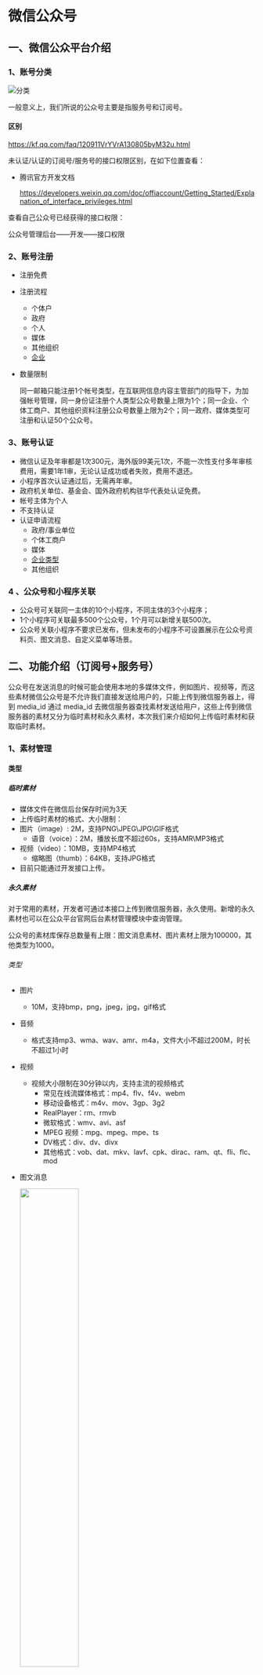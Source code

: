 # 微信公众号

## 一、微信公众平台介绍

### 1、账号分类

![分类](./分类.PNG)

一般意义上，我们所说的公众号主要是指服务号和订阅号。

#### 区别

 https://kf.qq.com/faq/120911VrYVrA130805byM32u.html 

未认证/认证的订阅号/服务号的接口权限区别，在如下位置查看：

* 腾讯官方开发文档 

  https://developers.weixin.qq.com/doc/offiaccount/Getting_Started/Explanation_of_interface_privileges.html 

查看自己公众号已经获得的接口权限：

公众号管理后台——开发——接口权限

### 2、账号注册

* 注册免费

* 注册流程

  * 个体户
  * 政府
  * 个人
  * 媒体
  * 其他组织
  * [企业](https://kf.qq.com/faq/120911VrYVrA151013MfYvYV.html)

* 数量限制

   同一邮箱只能注册1个帐号类型，在互联网信息内容主管部门的指导下，为加强帐号管理，同一身份证注册个人类型公众号数量上限为1个；同一企业、个体工商户、其他组织资料注册公众号数量上限为2个；同一政府、媒体类型可注册和认证50个公众号。

### 3、账号认证

* 微信认证及年审都是1次300元，海外版99美元1次，不能一次性支付多年审核费用，需要1年1审，无论认证成功或者失败，费用不退还。
* 小程序首次认证通过后，无需再年审。
* 政府机关单位、基金会、国外政府机构驻华代表处认证免费。
*  帐号主体为个人
  * 不支持认证
* 认证申请流程
  * 政府/事业单位
  * 个体工商户
  * 媒体
  * [企业类型](https://kf.qq.com/faq/161220Brem2Q161220uUjERB.html)
  * 其他组织

### 4 、公众号和小程序关联

* 公众号可关联同一主体的10个小程序，不同主体的3个小程序；
* 1个小程序可关联最多500个公众号，1个月可以新增关联500次。
* 公众号关联小程序不要求已发布，但未发布的小程序不可设置展示在公众号资料页、图文消息、自定义菜单等场景。

## 二、功能介绍（订阅号+服务号）

公众号在发送消息的时候可能会使用本地的多媒体文件，例如图片、视频等，而这些素材微信公众号是不允许我们直接发送给用户的，只能上传到微信服务器上，得到 media_id 通过 media_id 去微信服务器查找素材发送给用户，这些上传到微信服务器的素材又分为临时素材和永久素材，本次我们来介绍如何上传临时素材和获取临时素材。

### 1、素材管理

#### 类型

##### 临时素材

* 媒体文件在微信后台保存时间为3天
* 上传临时素材的格式、大小限制：
* 图片（image）: 2M，支持PNG\JPEG\JPG\GIF格式
  * 语音（voice）：2M，播放长度不超过60s，支持AMR\MP3格式
* 视频（video）：10MB，支持MP4格式
  * 缩略图（thumb）：64KB，支持JPG格式
* 目前只能通过开发接口上传。

##### 永久素材

对于常用的素材，开发者可通过本接口上传到微信服务器，永久使用。新增的永久素材也可以在公众平台官网后台素材管理模块中查询管理。

公众号的素材库保存总数量有上限：图文消息素材、图片素材上限为100000，其他类型为1000。

###### 类型

* 图片

  * 10M，支持bmp，png，jpeg，jpg，gif格式

* 音频

  * 格式支持mp3、wma、wav、amr、m4a，文件大小不超过200M，时长不超过1小时

* 视频

  * 视频大小限制在30分钟以内，支持主流的视频格式
    * 常见在线流媒体格式：mp4、flv、f4v、webm
    * 移动设备格式：m4v、mov、3gp、3g2
    * RealPlayer：rm、rmvb
    * 微软格式：wmv、avi、asf
    * MPEG 视频：mpg、mpeg、mpe、ts
    * DV格式：div、dv、divx
    * 其他格式：vob、dat、mkv、lavf、cpk、dirac、ram、qt、fli、flc、mod

* 图文消息

  <img src="./1124556747.jpg" width = 50%/>

  * 每个图文消息素材最多可以增加 8 篇文章。

  * 文章可选类型：

    * 图文（文章）

      内容可包括文字、图片、视频、音频、超链接、小程序、投票、模板等。

      音频除来自素材库，还可以直接搜索音乐插入文章中。

      超链接？？？

    * 视频

      来源：本地上传；素材库；腾讯视频链接；微信公众号文章链接；视频详情页链接

      每篇文章最多添加3个视频。

    * 音频
  
      来源：本地上传；素材库；
    
    * 图片
    
      来源：本地上传；素材库；
    
    * 转载（分享成功并声明原创的文章链接）
    

#### 开发接口

https://developers.weixin.qq.com/doc/offiaccount/Asset_Management/New_temporary_materials.html

* 素材管理接口对所有***认证的***订阅号和服务号开放。
* 临时素材的新增和获取。
* 对永久素材的增、删、改、查。
* 获取素材总数和列表。

### 2、自定义菜单

公众号管理后台——功能——自定义菜单。

官方文档 https://kf.qq.com/faq/120911VrYVrA150210BBJvei.html 

<img src="./975871263.jpg" width = 50%/>

* 最多添加3个一级菜单，菜单名称仅支持中英文和数字，字数不超过4个汉字或8个字母。

* 最多添加5个子菜单，菜单名称 仅支持中英文和数字，字数不超过8个汉字或16个字母。

* 菜单动作
  * 跳转网页 
    
    https://kf.qq.com/faq/120911VrYVrA150212ENnyqM.html 
    
    * 目前非认证订阅号，自定义菜单动作仅支持跳转至素材库文章、历史消息、页面模板，不支持跳转外部链接。
    
  * 跳转小程序
  
    * 可跳转至已绑定的小程序
  
  * 发送消息
    * 纯文字
      
      非认证订阅号不支持设置纯文字类型消息
      
    * 图文消息（素材库，新建，转载）
    
    * 图片
    
    * 音频
    
    * 视频
  
* 开发者接口

   https://developers.weixin.qq.com/doc/offiaccount/Custom_Menus/Creating_Custom-Defined_Menu.html 

  * 可以通过接口实现菜单的创建、查询、删除接口；
  * 个性化菜单，根据用户标签、性别、操作系统、地区、语言设置不同的菜单
  * 事件推送：用户点击自定义菜单后，微信会把点击事件推送给开发者 
  * 通过开发者接口，自定义菜单还可以实现如下动作：
    * 弹出地理位置选择器
    * 弹出扫码页面
    * 弹出微信相册发图器 
    * 弹出拍照或者相册 
    * 弹出系统拍照 

### 3、消息管理

#### 用户发给公众号消息

<img src="./1899605513.jpg" width = 40%/><img src="./1625168684.jpg" width = 40%/>

支持的类型包括文字、表情、音频、图片、视频、位置、文件、链接等。

#### 公众号消息发送方式

##### 自动回复

* 被关注回复

  * 支持文字、图片、音频、视频

  <img src="./1315627702.jpg" width = 50%/>

* 收到消息回复

  * 消息自动回复：1个小时内回复1-2条内容；
  * 支持文字、图片、音频、视频，暂不支持设置图文、网页地址消息回复；
  * 消息自动回复只能设置一条信息回复。

  <img src="./692065582.jpg" width = 50%/>

* 关键词回复

  https://kf.qq.com/faq/120322fu63YV130422rYNjYB.html 

  <img src="./1521398924.jpg" width = 50%/>

  * 微信公众平台认证与非认证用户的关键词自动回复设置规则上限为200条规则 
  * 每条规则内最多设置10条关键词 ，若设置了相同的关键字，但回复内容不同，系统会随机回复。 
  * 每条规则内最多设置5条回复 , 若设置了多个回复内容（没有设置“回复全部”），系统会随机回复。 

##### 主动回复

公众号管理后台——管理——消息管理

![消息管理——主动回复](./消息管理——主动回复.PNG)

获取最近五天内的消息，可以对用户的消息进行快捷回复。

##### 即时消息

公众号管理后台——管理——用户管理

* 头像或者昵称，页面弹出与此用户的聊天页面。

* 可发送的内容包括：文字、图片、音频、视频、图文消息（素材库，新建，转载）。

##### 消息群发

公众号管理后台——管理——用户管理

##### 客服消息

开通客服功能 https://kf.qq.com/faq/120911VrYVrA150319Yj6re6.html

客服功能使用 https://kf.qq.com/faq/120911VrYVrA150408nYR3qE.html



##### 模板消息

<img src="./模板消息1.jpg" width = 50%/>

<img src="./模板消息2.jpg" width = 50%/>

<img src="./模板消息3.jpg" width = 50%/>

模板消息仅用于公众号向用户发送重要的服务通知，只能用于符合其要求的服务场景中，如信用卡刷卡通知，商品购买成功通知等。不支持广告等营销类消息以及其它所有可能对用户造成骚扰的消息。

1. 入口：功能——添加功能插件——模板消息，但只有**认证后的服务号**才可以申请模板消息的使用权限并获得该权限；
2. 需要选择公众账号服务所处的**2个行业**，每月可更改1次所选行业；
3. 在所选择行业的模板库中选用已有的模板进行调用；
4. 每个账号可以同时使用25个模板。
5. 当前每个账号的模板消息的日调用上限为10万次，单个模板没有特殊限制。当账号粉丝数超过10W/100W/1000W时，模板消息的日调用上限会相应提升，以公众号MP后台开发者中心页面中标明的数字为准。
6. 模板消息可以添加url跳转链接或小程序跳转链接。

管理页面： https://kf.qq.com/faq/170209E3InyI170209nIF7RJ.html



##### 客服消息

#### 开发接口

https://developers.weixin.qq.com/doc/offiaccount/Message_Management/Receiving_standard_messages.html

##### 接收普通消息

当普通微信用户向公众账号发消息时，微信服务器将POST消息的XML数据包到开发者填写的URL上。

普通消息包括：文本、图片、语音、视频、小视频、地理位置、链接。

##### 接收时间推送

在微信用户和公众号产生交互的过程中，用户的某些操作会使得微信服务器通过事件推送的形式通知到开发者在开发者中心处设置的服务器地址，从而开发者可以获取到该信息。

* 关注/取消关注事件

* **扫描带参数二维码事件**

* **上报地理位置事件**

  用户同意上报地理位置后，每次进入公众号会话时，都会在进入时上报地理位置，或在进入会话后每5秒上报一次地理位置，公众号可以在公众平台网站中修改以上设置。上报地理位置时，微信会将上报地理位置事件推送到开发者填写的URL。

* **自定义菜单事件**

  用户点击自定义菜单后，微信会把点击事件推送给开发者，请注意，点击菜单弹出子菜单，不会产生上报。

##### 模板消息

1 设置所属行业

2 获取设置的行业信息

3 获得模板ID

4 获取模板列表

5 删除模板

6 发送模板消息

7 事件推送

https://developers.weixin.qq.com/doc/offiaccount/Message_Management/Template_Message_Interface.html

##### 模板消息运营规范

运营规范：https://developers.weixin.qq.com/doc/offiaccount/Message_Management/Template_Message_Operation_Specifications.html

##### 接口调用频次限制说明

https://developers.weixin.qq.com/doc/offiaccount/Message_Management/API_Call_Limits.html

##### 获取公众号当前使用的自动回复规则

https://developers.weixin.qq.com/doc/offiaccount/Message_Management/Getting_Rules_for_Auto_Replies.html

##### 接口权限

| 接口名称                                                     | 未认证订阅号 | 微信认证订阅号 | 未认证服务号 | 微信认证服务号 |
| :----------------------------------------------------------- | :----------- | :------------- | :----------- | :------------- |
| 接收消息-验证消息真实性、接收普通消息、接收事件推送、接收语音识别结果 | 有           | 有             | 有           | 有             |
| 发送消息-被动回复消息                                        | 有           | 有             | 有           | 有             |
| 发送消息-客服接口                                            |              | 有             |              | 有             |
| 发送消息-群发接口                                            |              | 有             |              | 有             |
| 发送消息-模板消息接口（发送业务通知）                        |              |                |              | 有             |
| 发送消息-一次性订阅消息接口                                  |              | 有             |              | 有             |

### 4、用户管理

公众号管理后台——管理——用户管理

![用户管理](./用户管理.PNG)

* 用户标签：一个公众号，最多可以创建100个标签。
* 黑名单
* 用户备注

#### 开发接口

[官方文档](https://developers.weixin.qq.com/doc/offiaccount/User_Management/User_Tag_Management.html)

* 用户标签管理：对标签进行增、删、改、查，对用户打标签、取消标签。

* 设置用户备注名

* 获取用户基本信息：单个或批量获取用户的昵称、性别、国家、城市、性别、语言、头像、关注时间、备注、标签、用户关注的渠道来源等信息。

  > [OpenID和UnionID机制](https://developers.weixin.qq.com/doc/offiaccount/User_Management/Get_users_basic_information_UnionID.html#UinonId)

* 获取用户列表：获取关注用户列表

* 获取用户地理位置(经纬度)

  <img src="./398422716.jpg" width = 40%/><img src="./1332872511.jpg" width = 40%/>

  * 开通了上报地理位置接口的公众号，用户在关注后进入公众号会话时，会弹框让用户确认是否允许公众号使用其地理位置。弹框只在关注后出现一次，用户以后可以在公众号详情页面进行操作。

    > 开通上报地理位置接口方法：
    >
    > 公众号管理后台——开发——接口权限——对话服务——用户管理——获取用户地理位置

  * 用户同意上报地理位置后，每次进入公众号会话时，都会在进入时上报地理位置。

* 黑名单管理：黑名单列表，拉黑，取消拉黑

##### 接口权限

| 接口名称                  | 未认证订阅号 | 微信认证订阅号 | 未认证服务号 | 微信认证服务号 |
| :------------------------ | :----------: | :------------: | :----------: | :------------: |
| 用户管理-用户分组管理     |              |       有       |              |       有       |
| 用户管理-设置用户备注名   |              |       有       |              |       有       |
| 用户管理-获取用户基本信息 |              |       有       |              |       有       |
| 用户管理-获取用户列表     |              |       有       |              |       有       |
| 用户管理-获取用户地理位置 |              |                |              |       有       |
| 用户管理-用户基本信息     |              |                |              |       有       |

### 5、留言管理

公众号管理后台——功能——留言管理

对群发消息的留言进行打开/关闭、查看、置顶、精选、回复、标记垃圾留言、删除等操作。

#### 开发接口

https://developers.weixin.qq.com/doc/offiaccount/Comments_management/Image_Comments_Management_Interface.html

##### 接口权限

认证公众号。

### 6、投票管理

### 7、页面模板

### 8、赞赏管理

### 9、原创管理

### 10、微信门店

### 11、微信小店

### 12、卡券功能

### 13、电子发票

### 14、一物一码

### 15、微信连接Wi-Fi

### 16、统计功能

#### 用户分析

公众号管理后台——统计——用户分析

* 用户增长：新关注人数、取消关注人数、净增关注人数、累计关注人数，以及趋势图

* 用户属性

  * 人口特征：性别、年龄、语言
  * 地域归属：省级分布、地级分布
  * 访问设备：终端分布

* 常读用户分析

  <img src="./微信图片_20200407010900.jpg" width = 50%/>

  常读用户：在订阅号消息列表顶部“常读订阅号”横栏常驻你的公众号的用户。

  * 数量
  * 性别
  * 年龄
  * 城市终端
  * 终端分布

#### 内容分析

公众号管理后台——统计——内容分析

* 群发分析：群发的消息阅读、消息分享等数据的统计
* 视频分析：视频播放量、视频分享等数据的统计

#### 菜单分析

公众号管理后台——统计——菜单分析

菜单项点击次数、人数等数据的统计

#### 消息分析

公众号管理后台——统计——消息分析

* 消息分析：消息发送人数、次数统计
* 消息关键词：消息关键词出现次数统计

#### 接口分析

公众号管理后台——统计——接口分析

基础消息接口的调用次数、失败率、耗时等数据的统计

#### 网页分析

公众号管理后台——统计——网页分析

* JSSDK接口调用数据统计

* JSSDK页面访问量统计

#### 开发接口

https://developers.weixin.qq.com/doc/offiaccount/Analytics/User_Analysis_Data_Interface.html

* 用户分析：用户增减数据、累计用户数据
* 图文分析：图文的阅读、分享、收藏等数据的统计
* 消息分析：关注者消息发送和分布数据
* 广告分析：广告拉取量、曝光量、点击量等。
* 接口分析：基础消息接口的调用次数、失败率、耗时等数据的统计

##### 接口权限

用户分析、图文分析、消息分析、接口分析接口对认证的公众号开放。

广告分析向所有成为流量主(广告分成)的公众号开发者开放数据接口。

## 三、接口接入

### 接入

接入微信公众平台开发，开发者需要按照如下步骤完成：

1、填写服务器配置

2、验证服务器地址的有效性

3、依据接口文档实现业务逻辑

https://developers.weixin.qq.com/doc/offiaccount/Basic_Information/Access_Overview.html

### 接口域名

https://developers.weixin.qq.com/doc/offiaccount/Basic_Information/Interface_field_description.html

### Access token

access_token是公众号的全局唯一接口调用凭据，公众号调用各接口时都需使用access_token。

https://developers.weixin.qq.com/doc/offiaccount/Basic_Information/Get_access_token.html

### 测试号

https://developers.weixin.qq.com/doc/offiaccount/Basic_Information/Requesting_an_API_Test_Account.html

### 在线调试

https://mp.weixin.qq.com/debug/

### 预警排查指引

微信公众平台已对外开放接口报警，当微信服务器向开发者推送消息失败次数达到预定阈值时，会将报警消息发送到指定微信报警群中（设置方式：公众平台->开发-运维中心->接口报警），请开发者积极主动关注报警，即时解决故障，提高微信公众号的服务质量。

## 四、微信网页开发

### 1、iOS WKWebview内核适配

https://developers.weixin.qq.com/doc/offiaccount/OA_Web_Apps/iOS_WKWebview.html

### 2、网页授权

#### 权限要求

认证服务号

#### 添加授权回调域名

在微信公众号请求用户网页授权之前，开发者需要先到公众平台官网中的“开发 - 接口权限 - 网页服务 - 网页授权 - 网页授权获取用户基本信息”的配置选项中，修改授权回调域名。

#### 关于网页授权的两种scope的区别说明

* snsapi_base（静默授权）

  以snsapi_base为scope发起的网页授权，是用来获取进入页面的用户的openid的，并且是静默授权并自动跳转到回调页的。用户感知的就是直接进入了回调页

* snsapi_userinfo

  以snsapi_userinfo为scope发起的网页授权，是用来获取用户的基本信息的。但这种授权需要用户手动同意，并且由于用户同意过，所以无须关注，就可在授权后获取该用户的基本信息。

#### 关于网页授权access_token和普通access_token的区别

* 微信网页授权是通过OAuth2.0机制实现的，在用户授权给公众号后，公众号可以获取到一个网页授权特有的接口调用凭证（网页授权access_token），通过网页授权access_token可以进行授权后接口调用，如获取用户基本信息；
* 其他微信接口，需要通过基础支持中的“获取access_token”接口来获取到的普通access_token调用。

#### 授权流程：

静默授权

![静默授权](C:\微信开发\公众号\笔记\静默授权.png)

非静默授权

![非静默授权 (1)](C:\微信开发\公众号\笔记\非静默授权 (1).png)

### 3、网页开发样式库——WeUI

https://developers.weixin.qq.com/doc/offiaccount/OA_Web_Apps/web_development_style_library.html

### 4、JS-SDK

功能：

https://developers.weixin.qq.com/doc/offiaccount/OA_Web_Apps/JS-SDK.html

| 接口名称                            | 未认证订阅号 | 微信认证订阅号 | 未认证服务号 | 微信认证服务号 |
| :---------------------------------- | :----------- | :------------- | :----------- | :------------- |
| 微信JS-SDK-基础接口                 | 有           | 有             | 有           | 有             |
| 微信JS-SDK-分享接口                 |              | 有             |              | 有             |
| 微信JS-SDK-图像接口                 | 有           | 有             | 有           | 有             |
| 微信JS-SDK-音频接口                 | 有           | 有             | 有           | 有             |
| 微信JS-SDK-智能接口（网页语音识别） | 有           | 有             | 有           | 有             |
| 微信JS-SDK-设备信息                 | 有           | 有             | 有           | 有             |
| 微信JS-SDK-地理位置                 | 有           | 有             | 有           | 有             |
| 微信JS-SDK-界面操作                 | 有           | 有             | 有           | 有             |
| 微信JS-SDK-微信扫一扫               | 有           | 有             | 有           | 有             |
| 微信JS-SDK-微信小店                 |              |                |              | 有             |
| 微信JS-SDK-微信卡券                 |              | 有             |              | 有             |
| 微信JS-SDK-微信支付                 |              |                |              | 有             |

### 5、web开发者工具

* 调试微信网页授权
* 模拟JSSDK权限校验
* URL收藏与二维码预览
* 移动调试
* Chrome DevTools

https://developers.weixin.qq.com/doc/offiaccount/OA_Web_Apps/Web_Developer_Tools.html

### 6、DarkMode 适配指南

![178341662_2_20191219110834331](C:\微信开发\公众号\笔记\178341662_2_20191219110834331.jpg)

https://developers.weixin.qq.com/doc/offiaccount/OA_Web_Apps/DarkMode.html

## 备注

http://49.234.13.191/getInfo/userinfo

https://open.weixin.qq.com/connect/oauth2/authorize?appid=wxf16ffd378403b525&redirect_uri=http%3a%2f%2f49.234.13.191%2fvideo&response_type=code&scope=snsapi_userinfo&state=snsapi_userinfo#wechat_redirect

http://49.234.13.191/getInfo/base

https://open.weixin.qq.com/connect/oauth2/authorize?appid=wxf16ffd378403b525&redirect_uri=http%3a%2f%2f49.234.13.191%2fvideo&response_type=code&scope=snsapi_base&state=snsapi_base#wechat_redirect



我的公众号appsecret： df4a58ac5f34b198d5fae4776ab8943d